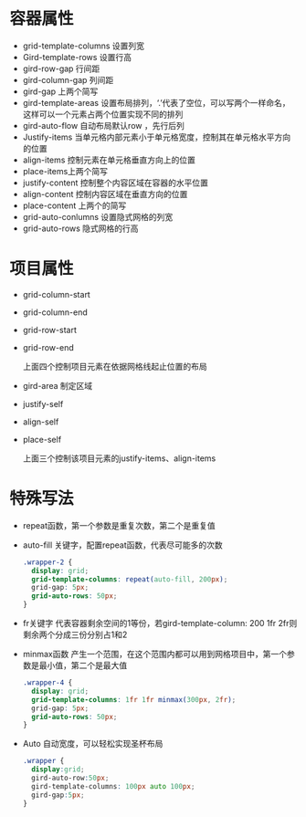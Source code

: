 # 容器属性

- grid-template-columns 设置列宽
- Gird-template-rows 设置行高
- gird-row-gap 行间距
- gird-column-gap 列间距
- gird-gap 上两个简写
- gird-template-areas 设置布局排列，‘.’代表了空位，可以写两个一样命名，这样可以一个元素占两个位置实现不同的排列
- gird-auto-flow 自动布局默认row ，先行后列
- Justify-items 当单元格内部元素小于单元格宽度，控制其在单元格水平方向的位置
- align-items 控制元素在单元格垂直方向上的位置
- place-items上两个简写
- justify-content 控制整个内容区域在容器的水平位置
- align-content 控制内容区域在垂直方向的位置
- place-content 上两个的简写
- grid-auto-conlumns 设置隐式网格的列宽
- grid-auto-rows 隐式网格的行高

# 项目属性

- grid-column-start

- grid-column-end

- grid-row-start

- grid-row-end

  上面四个控制项目元素在依据网格线起止位置的布局

- gird-area 制定区域

- justify-self

- align-self

- place-self

  上面三个控制该项目元素的justify-items、align-items

# 特殊写法

- repeat函数，第一个参数是重复次数，第二个是重复值

- auto-fill 关键字，配置repeat函数，代表尽可能多的次数

  ```css
  .wrapper-2 {
    display: grid;
    grid-template-columns: repeat(auto-fill, 200px);
    grid-gap: 5px;
    grid-auto-rows: 50px;
  }
  ```

- fr关键字 代表容器剩余空间的1等份，若gird-template-column: 200 1fr 2fr则剩余两个分成三份分别占1和2

- minmax函数 产生一个范围，在这个范围内都可以用到网格项目中，第一个参数是最小值，第二个是最大值

  ```css
  .wrapper-4 {
    display: grid;
    grid-template-columns: 1fr 1fr minmax(300px, 2fr);
    grid-gap: 5px;
    grid-auto-rows: 50px;
  }
  ```

- Auto 自动宽度，可以轻松实现圣杯布局

  ```css
  .wrapper {
    display:grid;
    gird-auto-row:50px;
    gird-template-columns: 100px auto 100px;
    gird-gap:5px;
  }
  ```

  
